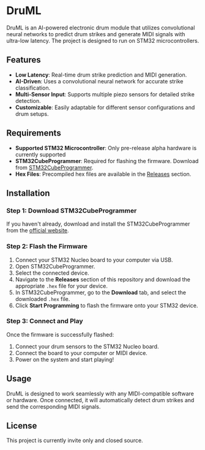 # DruML

DruML is an AI-powered electronic drum module that utilizes convolutional neural networks to predict drum strikes and generate MIDI signals with ultra-low latency. The project is designed to run on STM32 microcontrollers.

## Features

- **Low Latency**: Real-time drum strike prediction and MIDI generation.
- **AI-Driven**: Uses a convolutional neural network for accurate strike classification.
- **Multi-Sensor Input**: Supports multiple piezo sensors for detailed strike detection.
- **Customizable**: Easily adaptable for different sensor configurations and drum setups.

## Requirements

- **Supported STM32 Microcontroller**: Only pre-release alpha hardware is currently supported
- **STM32CubeProgrammer**: Required for flashing the firmware. Download from [STM32CubeProgrammer](https://www.st.com/en/development-tools/stm32cubeprog.html).
- **Hex Files**: Precompiled hex files are available in the [Releases](https://github.com/s0up/druml-build/releases) section.

## Installation

### Step 1: Download STM32CubeProgrammer

If you haven't already, download and install the STM32CubeProgrammer from the [official website](https://www.st.com/en/development-tools/stm32cubeprog.html).

### Step 2: Flash the Firmware

1. Connect your STM32 Nucleo board to your computer via USB.
2. Open STM32CubeProgrammer.
3. Select the connected device.
4. Navigate to the **Releases** section of this repository and download the appropriate `.hex` file for your device.
5. In STM32CubeProgrammer, go to the **Download** tab, and select the downloaded `.hex` file.
6. Click **Start Programming** to flash the firmware onto your STM32 device.

### Step 3: Connect and Play

Once the firmware is successfully flashed:

1. Connect your drum sensors to the STM32 Nucleo board.
2. Connect the board to your computer or MIDI device.
3. Power on the system and start playing!

## Usage

DruML is designed to work seamlessly with any MIDI-compatible software or hardware. Once connected, it will automatically detect drum strikes and send the corresponding MIDI signals.

## License

This project is currently invite only and closed source.
